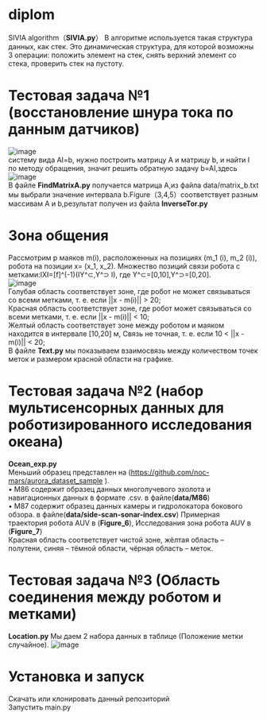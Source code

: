 # diplom
SIVIA algorithm（**SIVIA.py**）
В алгоритме используется такая структура данных, как стек. Это динамическая структура, для которой возможны 3 операции: положить элемент на стек, снять верхний элемент со стека, проверить стек на пустоту.

# Тестовая задача №1 (восстановление шнура тока по данным датчиков)
![image](https://github.com/Li-Rui-QI/diplom/assets/25670502/1a7decd4-7e3b-4625-8e98-9ceaf6af26b0)   
систему вида AI=b, нужно построить матрицу A и матрицу b, и найти I по методу обращения, значит решить обратную задачу b=AI,здесь  
![image](https://github.com/Li-Rui-QI/diplom/assets/25670502/e89698b0-0fe7-4c38-9b67-bc5a243b191d)   
В файле **FindMatrixA.py** получается матрица A,из файла data/matrix_b.txt мы выбрали значение интервала b.Figure（3,4,5）соответствует разным массивам A и b,результат получен из файла **InverseTor.py**

# Зона общения
Рассмотрим p маяков m(i), расположенных на позициях (m_1 (i), m_2 (i)),  робота на позиции  x= (x_1, x_2). Множество позиций связи робота с метками:IXI=[f]^(-1)(IY^⊂,Y^⊃ I), где Y^⊂=[0,10],Y^⊃=[0,20].  
![image](https://github.com/Li-Rui-QI/diplom/assets/25670502/f04b1d04-4439-4894-b71f-eb5b5f339e05)   
	Голубая область соответствует зоне, где робот не может связываться со всеми метками, т. е. если ||x - m(i)|| > 20;     
	Красная область соответствует зоне, где робот может связываться со всеми метками, т. е. если ||x - m(i)|| < 10;   
	Желтый область соответствует зоне между роботом и маяком находится в интервале [10,20] м, Связь не точная, т. е. если 10 < ||x - m(i)|| < 20;   
В файле **Text.py** мы показываем взаимосвязь между количеством точек меток и размером красной области на графике. 

# Тестовая задача №2 (набор мультисенсорных данных для роботизированного исследования океана)
**Ocean_exp.py**  
Меньший образец представлен на (https://github.com/noc-mars/aurora_dataset_sample ).   
•	M86 содержит образец данных многолучевого эхолота и навигационных данных в формате .csv. в файле(**data/M86**)  
•	M87 содержит образец данных камеры и гидролокатора бокового обзора. в файле(**data/side-scan-sonar-index.csv**)
Примерная траектория робота AUV в (**Figure_6**), Исследования зона робота AUV в (**Figure_7**)  
Красная область соответствует чистой зоне, жёлтая область – полутени, синяя – тёмной области, чёрная область – меток. 

# Тестовая задача №3 (Область соединения между роботом и метками)
**Location.py** 
Мы даем 2 набора данных в таблице (Положение метки случайное).
![image](https://github.com/Li-Rui-QI/diplom/assets/25670502/4008474f-18a2-4443-996e-5a144686ed2f)

# Установка и запуск
Скачать или клонировать данный репозиторий  
Запустить main.py  
